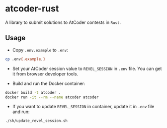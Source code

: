 # atcoder-rust

A library to submit solutions to AtCoder contests in `Rust`.

## Usage

- Copy `.env.example` to `.env`:

```bash
cp .env{.example,}
```

- Set your AtCoder session value to `REVEL_SESSION` in `.env` file.
  You can get it from browser developer tools.

- Build and run the Docker container:

```bash
docker build -t atcoder .
docker run -it --rm --name atcoder atcoder
```

- If you want to update `REVEL_SESSION` in container, update it in `.env` file and run:

```bash
./sh/update_revel_session.sh
```
